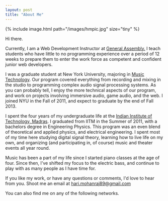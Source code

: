 ```yaml
---
layout: post
title: "About Me"
---
```


{% include image.html path="/images/hmpic.jpg" size="tiny" %}

Hi there.

Currently, I am a Web Development Instructor at <a
href="http://generalassemb.ly/education/web-development-immersive"
target="_blank">General Assembly.</a> I teach students who have little to no
programming experience over a period of 12 weeks to prepare them to enter the
work force as competent and confident junior web developers.

I was a graduate student at New York University, majoring in
<a href="http://steinhardt.nyu.edu/music/technology/" target="_blank">Music
Technology</a>. Our program covered everything from recording and mixing in the
studio to programming complex audio signal processing systems. As you can
probably tell, I enjoy the more technical aspects of our program, and work on
projects involving immersive audio, game audio, and the web. I joined NYU in the
Fall of 2011, and expect to graduate by the end of Fall 2013.

I spent the four years of my undergraduate life at the
<a href="http://www.iitm.ac.in" target="_blank">Indian Institute of Technology,
Madras</a>. I graduated from IITM in the Summer of 2011, with a bachelors
degree in Engineering Physics. This program was an even blend of theoretical and
applied physics, and electrical engineering. I spent most of my time here
studying digital signal theory, learning how to live life on my own, and
organizing (and participating in, of course) music and theater events all year
round.

Music has been a part of my life since I started piano classes at the age of
four. Since then, I've shifted my focus to the electric bass, and continue to
play with as many people as I have time for.

If you like my work, or have any questions or comments, I'd love to hear from
you. Shoot me an email at <a href="mailto:hari.mohanraj89@gmail.com"
target="_blank">hari.mohanraj89@gmail.com</a>

You can also find me on any of the following networks.

<a href="http://www.twitter.com/{{ site.twitter_username }}" target="_blank">
  <i class="fa fa-twitter fa-2x"></i>
</a>
<a href="http://www.github.com/{{ site.github_username }}" target="_blank">
  <i class="fa fa-github fa-2x"></i>
</a>
<a href="http://www.youtube.com/{{ site.youtube_username }}" target="_blank">
  <i class="fa fa-youtube fa-2x"></i>
</a>
<a href="http://www.soundcloud.com/{{ site.soundcloud_username }}" target="_blank">
  <i class="fa fa-soundcloud fa-2x"></i>
</a>
